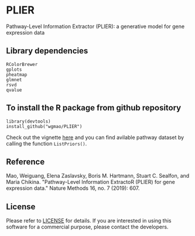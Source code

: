 # PLIER
Pathway-Level Information Extractor (PLIER): a generative model for gene expression data

## Library dependencies

```
RColorBrewer
gplots
pheatmap
glmnet
rsvd
qvalue
```


## To install the R package from github repository
```
library(devtools)
install_github("wgmao/PLIER")
```

Check out the vignette [here](vignettes/vignette.pdf) and you can find avilable pathway dataset by calling the function `ListPriors()`.

## Reference
Mao, Weiguang, Elena Zaslavsky, Boris M. Hartmann, Stuart C. Sealfon, and Maria Chikina. "Pathway-Level Information ExtractoR (PLIER) for gene expression data." Nature Methods 16, no. 7 (2019): 607.

## License
Please refer to [LICENSE](LICENSE.md) for details. If you are interested in using this software for a commercial purpose, please contact the developers.

